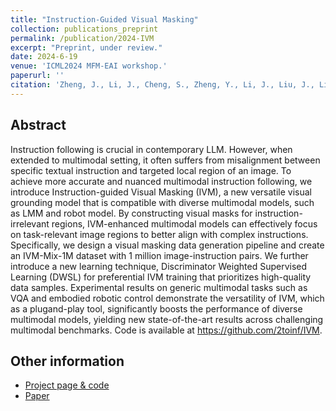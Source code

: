 ```yaml
---
title: "Instruction-Guided Visual Masking"
collection: publications_preprint
permalink: /publication/2024-IVM
excerpt: "Preprint, under review."
date: 2024-6-19
venue: 'ICML2024 MFM-EAI workshop.'
paperurl: ''
citation: 'Zheng, J., Li, J., Cheng, S., Zheng, Y., Li, J., Liu, J., Liu, Y., Liu, J., <b>Zhan, X.</b> Instruction-Guided Visual Masking. <i>ICML2024 Workshop on Multi-modal Foundation Model meets Embodied AI (MFM-EAI) <b>(Outstanding paper award)</b></i>.'
---
```


Abstract
---
Instruction following is crucial in contemporary LLM. However, when extended to multimodal setting, it often suffers from misalignment between specific textual instruction and targeted local region of an image. To achieve more accurate and nuanced multimodal instruction following, we introduce Instruction-guided Visual Masking (IVM), a new versatile visual grounding model that is compatible with diverse multimodal models, such as LMM and robot model. By constructing visual masks for instruction-irrelevant regions, IVM-enhanced multimodal models can effectively focus on task-relevant image regions to better align with complex instructions. Specifically, we design a visual masking data generation pipeline and create an IVM-Mix-1M dataset with 1 million image-instruction pairs. We further introduce a new learning technique, Discriminator Weighted Supervised Learning (DWSL) for preferential IVM training that prioritizes high-quality data samples. Experimental results on generic multimodal tasks such as VQA and embodied robotic control demonstrate the versatility of IVM, which as a plugand-play tool, significantly boosts the performance of diverse multimodal models, yielding new state-of-the-art results across challenging multimodal benchmarks. Code is available at https://github.com/2toinf/IVM.


Other information
---
* [Project page & code](https://github.com/2toinf/IVM)
* [Paper](https://arxiv.org/pdf/2405.19783)